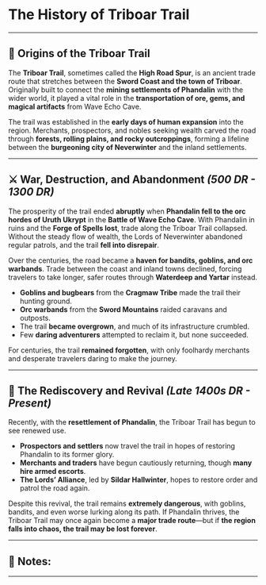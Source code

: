 # **The History of Triboar Trail**

---

## 📜 **Origins of the Triboar Trail**
The **Triboar Trail**, sometimes called the **High Road Spur**, is an ancient trade route that stretches between the **Sword Coast and the town of Triboar**. 
Originally built to connect the **mining settlements of Phandalin** with the wider world, it played a vital role in the **transportation of ore, gems, and magical artifacts** from Wave Echo Cave.

The trail was established in the **early days of human expansion** into the region. 
Merchants, prospectors, and nobles seeking wealth carved the road through **forests, rolling plains, and rocky outcroppings**, forming a lifeline between the **burgeoning city of Neverwinter** and the inland settlements.

---

## ⚔️ **War, Destruction, and Abandonment** *(500 DR - 1300 DR)*
The prosperity of the trail ended **abruptly** when **Phandalin fell to the orc hordes of Uruth Ukrypt** in the **Battle of Wave Echo Cave**. 
With Phandalin in ruins and the **Forge of Spells lost**, trade along the Triboar Trail collapsed. Without the steady flow of wealth, the Lords of Neverwinter abandoned regular patrols, and the trail **fell into disrepair**.

Over the centuries, the road became a **haven for bandits, goblins, and orc warbands**. Trade between the coast and inland towns declined, forcing travelers to take longer, safer routes through **Waterdeep and Yartar** instead.

- **Goblins and bugbears** from the **Cragmaw Tribe** made the trail their hunting ground.
- **Orc warbands** from the **Sword Mountains** raided caravans and outposts.
- The trail **became overgrown**, and much of its infrastructure crumbled.
- Few **daring adventurers** attempted to reclaim it, but none succeeded.

For centuries, the trail **remained forgotten**, with only foolhardy merchants and desperate travelers daring to make the journey.

---

## 🌅 **The Rediscovery and Revival** *(Late 1400s DR - Present)*
Recently, with the **resettlement of Phandalin**, the Triboar Trail has begun to see renewed use.

- **Prospectors and settlers** now travel the trail in hopes of restoring Phandalin to its former glory.
- **Merchants and traders** have begun cautiously returning, though **many hire armed escorts**.
- **The Lords’ Alliance**, led by **Sildar Hallwinter**, hopes to restore order and patrol the road again.

Despite this revival, the trail remains **extremely dangerous**, with goblins, bandits, and even worse lurking along its path. If Phandalin thrives, the Triboar Trail may once again become a **major trade route**—but if **the region falls into chaos, the trail may be lost forever**.

---

## 📌 **Notes:**

---
